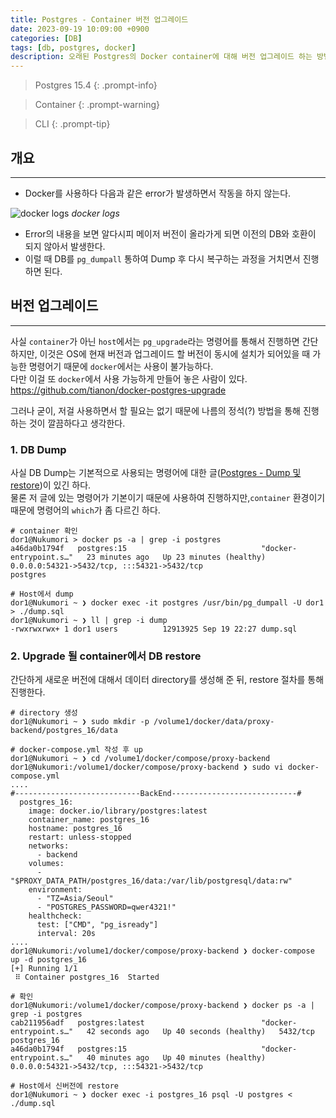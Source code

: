 ```yaml
---
title: Postgres - Container 버전 업그레이드
date: 2023-09-19 10:09:00 +0900
categories: [DB]
tags: [db, postgres, docker]
description: 오래된 Postgres의 Docker container에 대해 버전 업그레이드 하는 방법이다.
---
```


>Postgres 15.4
{: .prompt-info}

>Container
{: .prompt-warning}

>CLI
{: .prompt-tip}

## 개요
---

* Docker를 사용하다 다음과 같은 error가 발생하면서 작동을 하지 않는다.

![docker logs](/assets/img/post/db/2023-09-19-postgres-upgrade_container_version/1.png)
_docker logs_

* Error의 내용을 보면 알다시피 메이저 버전이 올라가게 되면 이전의 DB와 호환이 되지 않아서 발생한다.
* 이럴 때 DB를 `pg_dumpall` 통하여 Dump 후 다시 복구하는 과정을 거치면서 진행하면 된다.

## 버전 업그레이드
---

사실 `container`가 아닌 `host`에서는 `pg_upgrade`라는 명령어를 통해서 진행하면 간단하지만, 이것은 OS에 현재 버전과 업그레이드 할 버전이 동시에 설치가 되어있을 때 가능한 명령어기 때문에 `docker`에서는 사용이 불가능하다.  
다만 이걸 또 `docker`에서 사용 가능하게 만들어 놓은 사람이 있다.  
<https://github.com/tianon/docker-postgres-upgrade>

그러나 굳이, 저걸 사용하면서 할 필요는 없기 때문에 나름의 정석(?) 방법을 통해 진행하는 것이 깔끔하다고 생각한다.

### 1. DB Dump

사실 DB Dump는 기본적으로 사용되는 명령어에 대한 글([Postgres - Dump 및 restore](/posts/postgres-dump_and_restore/))이 있긴 하다.  
물론 저 글에 있는 명령어가 기본이기 때문에 사용하여 진행하지만,`container` 환경이기 때문에 명령어의 `which`가 좀 다르긴 하다.

```shell
# container 확인
dor1@Nukumori > docker ps -a | grep -i postgres
a46da0b1794f   postgres:15                              "docker-entrypoint.s…"   23 minutes ago   Up 23 minutes (healthy)   0.0.0.0:54321->5432/tcp, :::54321->5432/tcp                                                                                                                      postgres

# Host에서 dump
dor1@Nukumori ~ ❯ docker exec -it postgres /usr/bin/pg_dumpall -U dor1 > ./dump.sql
dor1@Nukumori ~ ❯ ll | grep -i dump
-rwxrwxrwx+ 1 dor1 users          12913925 Sep 19 22:27 dump.sql
```

### 2. Upgrade 될 container에서 DB restore

간단하게 새로운 버전에 대해서 데이터 directory를 생성해 준 뒤, restore 절차를 통해 진행한다.

```shell
# directory 생성
dor1@Nukumori ~ ❯ sudo mkdir -p /volume1/docker/data/proxy-backend/postgres_16/data

# docker-compose.yml 작성 후 up
dor1@Nukumori ~ ❯ cd /volume1/docker/compose/proxy-backend
dor1@Nukumori:/volume1/docker/compose/proxy-backend ❯ sudo vi docker-compose.yml
....
#----------------------------BackEnd----------------------------#
  postgres_16:
    image: docker.io/library/postgres:latest
    container_name: postgres_16
    hostname: postgres_16
    restart: unless-stopped
    networks:
      - backend
    volumes:
      - "$PROXY_DATA_PATH/postgres_16/data:/var/lib/postgresql/data:rw"
    environment:
      - "TZ=Asia/Seoul"
      - "POSTGRES_PASSWORD=qwer4321!"
    healthcheck:
      test: ["CMD", "pg_isready"]
      interval: 20s
....
dor1@Nukumori:/volume1/docker/compose/proxy-backend ❯ docker-compose up -d postgres_16
[+] Running 1/1
 ⠿ Container postgres_16  Started

# 확인
dor1@Nukumori:/volume1/docker/compose/proxy-backend ❯ docker ps -a | grep -i postgres
cab211956adf   postgres:latest                          "docker-entrypoint.s…"   42 seconds ago   Up 40 seconds (healthy)   5432/tcp                                                                                                                                                         postgres_16
a46da0b1794f   postgres:15                              "docker-entrypoint.s…"   40 minutes ago   Up 40 minutes (healthy)   0.0.0.0:54321->5432/tcp, :::54321->5432/tcp

# Host에서 신버전에 restore
dor1@Nukumori ~ ❯ docker exec -i postgres_16 psql -U postgres < ./dump.sql
```